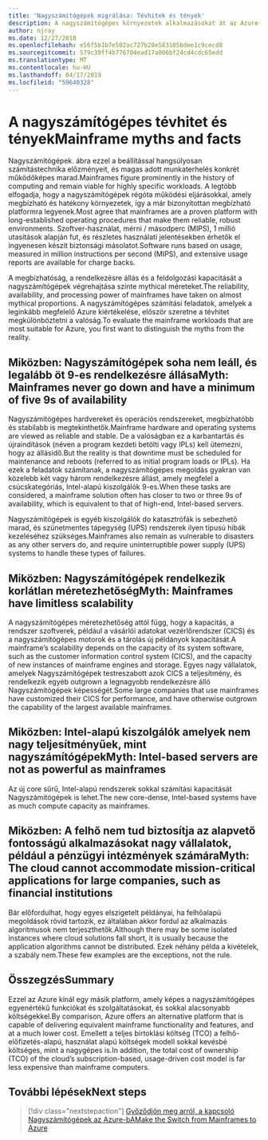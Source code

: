 ```yaml
---
title: 'Nagyszámítógépek migrálása: Tévhitek és tények'
description: A nagyszámítógépes környezetek alkalmazásokat át az Azure-ba, a bevált, magas rendelkezésre állású és méretezhető infrastruktúrát Nagyszámítógépek a jelenleg futó rendszerek.
author: njray
ms.date: 12/27/2018
ms.openlocfilehash: e56f5b1b7e502ac727b28e583105bdee1c9cecd8
ms.sourcegitcommit: 579c39ff4b776704ead17a006bf24cd4cdc65edd
ms.translationtype: MT
ms.contentlocale: hu-HU
ms.lasthandoff: 04/17/2019
ms.locfileid: "59640328"
---
```

# <a name="mainframe-myths-and-facts"></a><span data-ttu-id="e508d-103">A nagyszámítógépes tévhitet és tények</span><span class="sxs-lookup"><span data-stu-id="e508d-103">Mainframe myths and facts</span></span>

<span data-ttu-id="e508d-104">Nagyszámítógépek. ábra ezzel a beállítással hangsúlyosan számítástechnika előzményeit, és magas adott munkaterhelés konkrét működőképes marad.</span><span class="sxs-lookup"><span data-stu-id="e508d-104">Mainframes figure prominently in the history of computing and remain viable for highly specific workloads.</span></span> <span data-ttu-id="e508d-105">A legtöbb elfogadja, hogy a nagyszámítógépek régóta működési eljárásokkal, amely megbízható és hatékony környezetek, így a már bizonyítottan megbízható platformra legyenek.</span><span class="sxs-lookup"><span data-stu-id="e508d-105">Most agree that mainframes are a proven platform with long-established operating procedures that make them reliable, robust environments.</span></span> <span data-ttu-id="e508d-106">Szoftver-használat, mérni / másodperc (MIPS), 1 millió utasítások alapján fut, és részletes használati jelentésekben érhetők el ingyenesen készít biztonsági másolatot.</span><span class="sxs-lookup"><span data-stu-id="e508d-106">Software runs based on usage, measured in million instructions per second (MIPS), and extensive usage reports are available for charge backs.</span></span>

<span data-ttu-id="e508d-107">A megbízhatóság, a rendelkezésre állás és a feldolgozási kapacitását a nagyszámítógépek végrehajtása szinte mythical méreteket.</span><span class="sxs-lookup"><span data-stu-id="e508d-107">The reliability, availability, and processing power of mainframes have taken on almost mythical proportions.</span></span> <span data-ttu-id="e508d-108">A nagyszámítógépes számítási feladatok, amelyek a leginkább megfelelő Azure kiértékelése, először szeretne a tévhitet megkülönböztetni a valóság.</span><span class="sxs-lookup"><span data-stu-id="e508d-108">To evaluate the mainframe workloads that are most suitable for Azure, you first want to distinguish the myths from the reality.</span></span>

## <a name="myth-mainframes-never-go-down-and-have-a-minimum-of-five-9s-of-availability"></a><span data-ttu-id="e508d-109">Miközben: Nagyszámítógépek soha nem leáll, és legalább öt 9-es rendelkezésre állása</span><span class="sxs-lookup"><span data-stu-id="e508d-109">Myth: Mainframes never go down and have a minimum of five 9s of availability</span></span>

<span data-ttu-id="e508d-110">Nagyszámítógépes hardvereket és operációs rendszereket, megbízhatóbb és stabilabb is megtekinthetők.</span><span class="sxs-lookup"><span data-stu-id="e508d-110">Mainframe hardware and operating systems are viewed as reliable and stable.</span></span> <span data-ttu-id="e508d-111">De a valóságban ez a karbantartás és újraindítások (néven a program kezdeti betölti vagy IPLs) kell ütemezni, hogy az állásidő.</span><span class="sxs-lookup"><span data-stu-id="e508d-111">But the reality is that downtime must be scheduled for maintenance and reboots (referred to as initial program loads or IPLs).</span></span> <span data-ttu-id="e508d-112">Ha ezek a feladatok számítanak, a nagyszámítógépes megoldás gyakran van közelebb két vagy három rendelkezésre állást, amely megfelel a csúcskategóriás, Intel-alapú kiszolgálók 9-es.</span><span class="sxs-lookup"><span data-stu-id="e508d-112">When these tasks are considered, a mainframe solution often has closer to two or three 9s of availability, which is equivalent to that of high-end, Intel-based servers.</span></span>

<span data-ttu-id="e508d-113">Nagyszámítógépek is egyéb kiszolgálók do katasztrófák is sebezhető marad, és szünetmentes tápegység (UPS) rendszerek ilyen típusú hibák kezeléséhez szükséges.</span><span class="sxs-lookup"><span data-stu-id="e508d-113">Mainframes also remain as vulnerable to disasters as any other servers do, and require uninterruptible power supply (UPS) systems to handle these types of failures.</span></span>

## <a name="myth-mainframes-have-limitless-scalability"></a><span data-ttu-id="e508d-114">Miközben: Nagyszámítógépek rendelkezik korlátlan méretezhetőség</span><span class="sxs-lookup"><span data-stu-id="e508d-114">Myth: Mainframes have limitless scalability</span></span>

<span data-ttu-id="e508d-115">A nagyszámítógépes méretezhetőség attól függ, hogy a kapacitás, a rendszer szoftverek, például a vásárlói adatokat vezérlőrendszer (CICS) és a nagyszámítógépes motorok és a tárolás új példányok kapacitását.</span><span class="sxs-lookup"><span data-stu-id="e508d-115">A mainframe’s scalability depends on the capacity of its system software, such as the customer information control system (CICS), and the capacity of new instances of mainframe engines and storage.</span></span> <span data-ttu-id="e508d-116">Egyes nagy vállalatok, amelyek Nagyszámítógépek testreszabott azok CICS a teljesítmény, és rendelkezik egyéb outgrown a legnagyobb rendelkezésre álló Nagyszámítógépek képességét.</span><span class="sxs-lookup"><span data-stu-id="e508d-116">Some large companies that use mainframes have customized their CICS for performance, and have otherwise outgrown the capability of the largest available mainframes.</span></span>

## <a name="myth-intel-based-servers-are-not-as-powerful-as-mainframes"></a><span data-ttu-id="e508d-117">Miközben: Intel-alapú kiszolgálók amelyek nem nagy teljesítményűek, mint nagyszámítógépek</span><span class="sxs-lookup"><span data-stu-id="e508d-117">Myth: Intel-based servers are not as powerful as mainframes</span></span>

<span data-ttu-id="e508d-118">Az új core sűrű, Intel-alapú rendszerek sokkal számítási kapacitását Nagyszámítógépek is lehet.</span><span class="sxs-lookup"><span data-stu-id="e508d-118">The new core-dense, Intel-based systems have as much compute capacity as mainframes.</span></span>

## <a name="myth-the-cloud-cannot-accommodate-mission-critical-applications-for-large-companies-such-as-financial-institutions"></a><span data-ttu-id="e508d-119">Miközben: A felhő nem tud biztosítja az alapvető fontosságú alkalmazásokat nagy vállalatok, például a pénzügyi intézmények számára</span><span class="sxs-lookup"><span data-stu-id="e508d-119">Myth: The cloud cannot accommodate mission-critical applications for large companies, such as financial institutions</span></span>

<span data-ttu-id="e508d-120">Bár előfordulhat, hogy egyes elszigetelt példányai, ha felhőalapú megoldások rövid tartozik, ez általában akkor fordul az alkalmazás algoritmusok nem terjeszthetők.</span><span class="sxs-lookup"><span data-stu-id="e508d-120">Although there may be some isolated instances where cloud solutions fall short, it is usually because the application algorithms cannot be distributed.</span></span> <span data-ttu-id="e508d-121">Ezek néhány példa a kivételek, a szabály nem.</span><span class="sxs-lookup"><span data-stu-id="e508d-121">These few examples are the exceptions, not the rule.</span></span>

## <a name="summary"></a><span data-ttu-id="e508d-122">Összegzés</span><span class="sxs-lookup"><span data-stu-id="e508d-122">Summary</span></span>

<span data-ttu-id="e508d-123">Ezzel az Azure kínál egy másik platform, amely képes a nagyszámítógépes egyenértékű funkciókat és szolgáltatásokat, és sokkal alacsonyabb költségekkel.</span><span class="sxs-lookup"><span data-stu-id="e508d-123">By comparison, Azure offers  an alternative platform that is capable of delivering equivalent mainframe functionality and features, and at a much lower cost.</span></span> <span data-ttu-id="e508d-124">Emellett a teljes birtoklási költség (TCO) a felhő-előfizetés-alapú, használat alapú költségek modell sokkal kevésbé költséges, mint a nagygépes is.</span><span class="sxs-lookup"><span data-stu-id="e508d-124">In addition, the total cost of ownership (TCO) of the cloud’s subscription-based, usage-driven cost model is far less expensive than mainframe computers.</span></span>

## <a name="next-steps"></a><span data-ttu-id="e508d-125">További lépések</span><span class="sxs-lookup"><span data-stu-id="e508d-125">Next steps</span></span>

> [!div class="nextstepaction"]
> [<span data-ttu-id="e508d-126">Győződjön meg arról, a kapcsoló Nagyszámítógépek az Azure-bA</span><span class="sxs-lookup"><span data-stu-id="e508d-126">Make the Switch from Mainframes to Azure</span></span>](migration-strategies.md)

